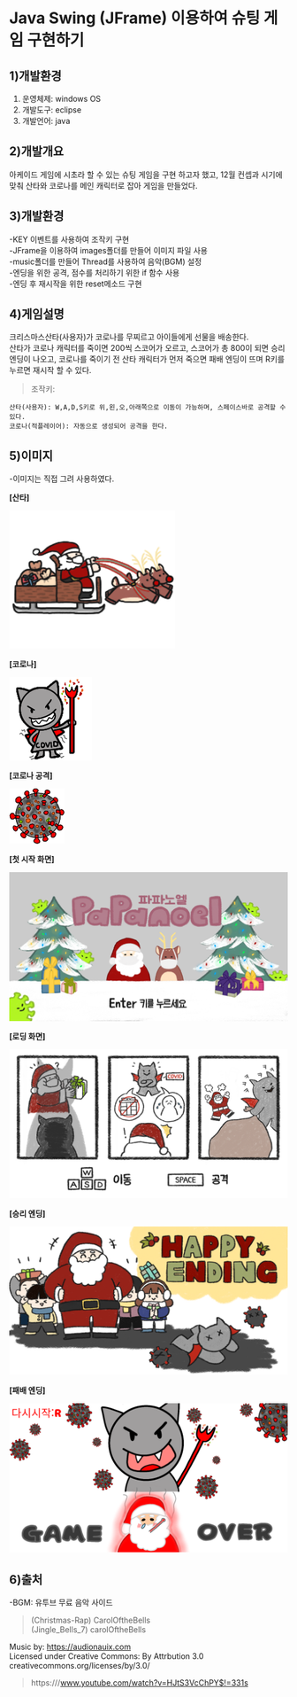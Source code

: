 # **Java Swing (JFrame) 이용하여 슈팅 게임 구현하기**

## **1)개발환경**
1. 운영체제: windows OS
2. 개발도구: eclipse
3. 개발언어: java

## **2)개발개요**
아케이드 게임에 시초라 할 수 있는 슈팅 게임을 구현 하고자 했고, 12월 컨셉과 시기에 맞춰 산타와 코로나를 메인 캐릭터로 잡아 게임을 만들었다.

## **3)개발환경**
-KEY 이벤트를 사용하여 조작키 구현    
-JFrame을 이용하여 images폴더를 만들어 이미지 파일 사용   
-music폴더를 만들어 Thread를 사용하여 음악(BGM) 설정   
-엔딩을 위한 공격, 점수를 처리하기 위한 if 함수 사용   
-엔딩 후 재시작을 위한 reset메소드 구현   

## **4)게임설명**
크리스마스산타(사용자)가 코로나를 무찌르고 아이들에게 선물을 배송한다.    
산타가 코로나 캐릭터를 죽이면 200씩 스코어가 오르고, 스코어가 총 800이 되면 승리 엔딩이 나오고,
코로나를 죽이기 전 산타 캐릭터가 먼저 죽으면 패배 엔딩이 뜨며 R키를 누르면 재시작 할 수 있다.

>조작키:

    산타(사용자): W,A,D,S키로 위,왼,오,아래쪽으로 이동이 가능하며, 스페이스바로 공격할 수 있다.
    코로나(적플레이어): 자동으로 생성되어 공격을 한다.


## **5)이미지**
-이미지는 직접 그려 사용하였다.

**[산타]** 

![산타](ShootingGame/bin/images/PaPaPlaye.png)   

**[코로나]**

![코로나](ShootingGame/bin/images/Covid.png)   

**[코로나 공격]**

![코로나 공격](ShootingGame/bin/images/CovidA.png)    

**[첫 시작 화면]**

![첫 시작 화면](ShootingGame/bin/images/mainS.PNG)    

**[로딩 화면]**

![로딩 화면](ShootingGame/bin/images/loadingS.PNG)    

**[승리 엔딩]**

![승리 엔딩](ShootingGame/bin/images/happyE.png)    

**[패배 엔딩]**

![패배 엔딩](ShootingGame/bin/images/Over.png)     


## **6)출처**

-BGM: 유투브 무료 음악 사이드   
>(Christmas-Rap) CarolOftheBells   
>(Jingle_Bells_7) carolOftheBells    

Music by: https://audionauix.com   
Licensed under Creative Commons: By Attrbution 3.0   
creativecommons.org/licenses/by/3.0/   


> https:///www.youtube.com/watch?v=HJtS3VcChPY$!=331s








